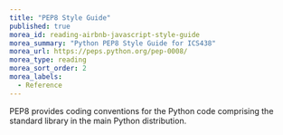 ```yaml
---
title: "PEP8 Style Guide"
published: true
morea_id: reading-airbnb-javascript-style-guide
morea_summary: "Python PEP8 Style Guide for ICS438"
morea_url: https://peps.python.org/pep-0008/
morea_type: reading
morea_sort_order: 2
morea_labels:
  - Reference
---
```


PEP8 provides coding conventions for the Python code comprising the standard library in the main Python distribution. 

